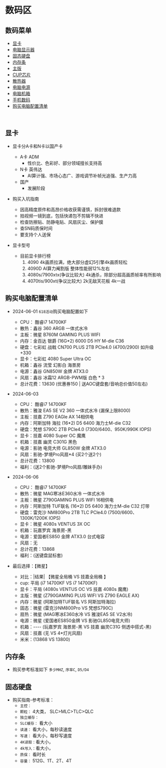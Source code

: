 # 数码区

## 数码菜单
* [显卡](#显卡)
* [电脑显示器](#电脑显示器)
* [固态硬盘](#固态硬盘)
* [内存条](#内存条)
* [主版](#主版)
* [CUP芯片](#CUP芯片)
* [散热器](#散热器)
* [电脑电源](#电脑电源)
* [电脑机箱](#电脑机箱)
* [手机数码](#手机数码)
* [购买电脑配置清单](#购买电脑配置清单)

<br/>

## 显卡
* 显卡分A卡和N卡以国产卡
    * A卡 ADM
        * 性价比、色彩好、部分领域擅长支持高
    * N卡 英伟达
        * AI算计强、市场心态广、游戏调节补帧光追强、生产力高
    * 国产
        * 发展阶段
* 购买入坑指南
    * 因高精度原件和高昂价格收获需谨慎，拆封很难退款
    * 拍视频一镜到底，包括快递包不剪辑不快进
    * 检查防擦贴、防静电贴、风扇灰尘、保护膜
    * 查SN码质保时间
    * 要支持个人送保

* 显卡型号
    * 目前显卡排行榜
        1. 4090 4k画质拉满，绝大部分虚幻5引擎4k画质轻松
        2. 4090D AI算力阉割版 整体性能弱12%左右
        3. 4080s/7900xtx(争议比较大) 4k通杀，除部分超高画质帧率有所影响
        4. 4070tis/900xt(争议比较大) 2k无敌天花板 4k一战

## 购买电脑配置清单
* 2024-06-01 `618活动`购买电脑配置如下
    * CPU： 酷睿i7 14700KF
    * 散热：鑫谷 360 ARGB 一体式水冷
    * 主板：微星 B760M GAMING PLUS WIFI
    * 内存：金百达 银爵 (16G*2) 6000 D5 HY M-die C36
    * 硬盘：七彩虹 战戟 CN700 PLUS 2TB PCle4.0 (4700/2900) 如升级+330
    * 显卡：七彩虹 4080 Super Ultra OC
    * 机箱：鑫谷 流莹 幻影白 海景房
    * 电源：鑫谷 GN850W 金牌 ATX3.0
    * 风扇：鑫谷 冰霜12 ARGB-PWM版 白色 * 3
    * 总计花费：13630 (优惠券150 | 送AOC键盘套/音响总价值50左右)

* 2024-06-03
    * CPU： 酷睿i7 14700KF
    * 散热：雅浚 EA5 SE V2 360 一体式水冷 (漏保上限8000)
    * 主板：技嘉 Z790 EAGle AX 14相供电
    * 内存：阿斯加特 海拉 (16*2) D5 6400 海力士M-die C32
    * 硬盘：梵想 S790C 2TB PCle4.0 (7300/6400、950K/990K IOPS)
    * 显卡：技嘉 4080 Super OC 魔鹰
    * 机箱：技嘉 幽灵 C301G 黑色
    * 电源：影驰 电竞大师 GL850W 金牌 ATX3.0
    * 风扇：影驰-梦境Pro风扇*4 (买2个送2个)
    * 总计花费：13800
    * 福利：(送2个影驰-梦境Pro风扇/雕妹手办)

* 2024-06-06
    * CPU： 酷睿i7 14700KF
    * 散热：微星 MAG寒冰E360水冷 一体式水冷
    * 主板：微星 Z790GAMING PLUS WIFI 16相供电
    * 内存：阿斯加特 TUF联名 (16*2) D5 6400 海力士M-die C32 灯带
    * 硬盘：雷克沙 NM800Pro 2TB TLC PCle4.0 (7500/6600、1300K/1200K IOPS)
    * 显卡：微星 4080s VENTUS 3X OC
    * 机箱：玩嘉罗宾 海景房-黑
    * 电源：爱国者ES850 金牌 ATX3.0 台式电容
    * 风扇：无
    * 总计花费：13868
    * 福利：(送键盘鼠标套)

* 最后选择：【微星】
    * 对比：|结果|  【微星全局桶 VS 技嘉全局桶 】
    * cup:  平局 (i7 14700KF VS i7 14700KF)
    * 显卡：平局 (4080s VENTUS OC VS 技嘉 4080s 魔鹰)
    * 主版：微星 (Z790GAMING PLUS WIFI VS Z790 EAGLE AX)
    * 内存：微星 (阿斯加特TUF联名 VS 阿斯加特海拉)
    * 固态：微星 (雷克沙NM800Pro VS 梵想S790C)
    * 扇热：微星 (MAG寒冰E360水冷 VS 雅浚EA5 SE V2水冷)
    * 电源：微星 (爱国者ES850金牌 VS 影驰GL850电竞大师)
    * 机箱：----  (玩嘉罗宾 海景房-黑 VS 技嘉 幽灵C31G 侧透中搭式-黑)
    * 风扇：技嘉 (无 VS 4*灯光风扇)
    * 米米：(13868 VS 13800)



## 内存条
* 购买参考标准如下 `多少MHZ`, `序率C`, `D5/D4`

## 固态硬盘
* 购买指南-参考标准：
    * `主控：`
    * `颗粒：` 4大类， SLC>MLC>TLC>QLC
    * `独立缓存：` 
    * `SLC缓存：` 看大小
    * `读速：`  看大小，每秒读速度
    * `写速：` 看大小，每秒写速度
    * `4K读取：`看大小，
    * `4k写入：`看大小，
    * `质保：` 看时长
    * `容量：` 512G、1T、2T、4T